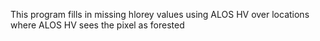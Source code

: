 This program fills in missing hlorey values using ALOS HV over locations where ALOS HV sees the pixel as forested
